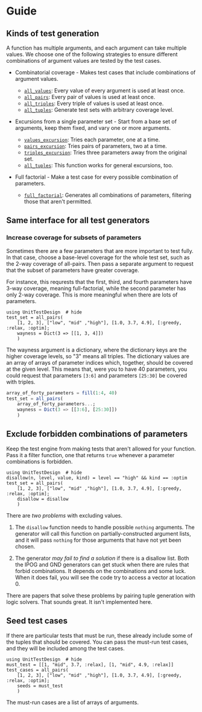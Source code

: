 
# Guide

## Kinds of test generation

A function has multiple arguments, and each argument can take multiple values.
We choose one of the following strategies to ensure different combinations of
argument values are tested by the test cases.

* Combinatorial coverage - Makes test cases that include combinations of argument values.

    - [`all_values`](@ref): Every value of every argument is used at least once.
    - [`all_pairs`](@ref): Every pair of values is used at least once.
    - [`all_triples`](@ref): Every triple of values is used at least once.
    - [`all_tuples`](@ref): Generate test sets with arbitrary coverage level.

* Excursions from a single parameter set - Start from a base set of arguments, keep them fixed, and vary one or more arguments.

    - [`values_excursion`](@ref): Tries each parameter, one at a time.
    - [`pairs_excursion`](@ref): Tries pairs of parameters, two at a time.
    - [`triples_excursion`](@ref): Tries three parameters away from the original set.
    - [`all_tuples`](@ref): This function works for general excursions, too.

* Full factorial - Make a test case for every possible combination of parameters.

    - [`full_factorial`](@ref): Generates all combinations of parameters, filtering
      those that aren't permitted.

## Same interface for all test generators

### Increase coverage for subsets of parameters

Sometimes there are a few parameters that are more important to test
fully. In that case, choose a base-level coverage for the whole test set,
such as the 2-way coverage of all-pairs. Then pass a separate argument
to request that the subset of parameters have greater coverage.

For instance, this requrests that the first, third, and fourth parameters
have 3-way coverage, meaning full-factorial, while the second parameter has
only 2-way coverage. This is more meaningful when there are lots of parameters.
```@example
using UnitTestDesign  # hide
test_set = all_pairs(
    [1, 2, 3], ["low", "mid" ,"high"], [1.0, 3.7, 4.9], [:greedy, :relax, :optim];
    wayness = Dict(3 => [[1, 3, 4]])
    )
```

The wayness argument is a dictionary, where the dictionary keys are
the higher coverage levels, so "3" means
all triples. The dictionary values are an array of arrays of parameter indices which,
together, should be covered at the given level. This means that, were you to have 40
parameters, you could request that parameters `[3:6]` and parameters `[25:30]` be
covered with triples.
```julia
array_of_forty_parameters = fill(1:4, 40)
test_set = all_pairs(
    array_of_forty_parameters...;
    wayness = Dict(3 => [[3:6], [25:30]])
    )
```


## Exclude forbidden combinations of parameters

Keep the test engine from making tests that aren't allowed for
your function. Pass it a filter function, one that returns `true`
whenever a parameter combinations is forbidden.

```@example
using UnitTestDesign  # hide
disallow(n, level, value, kind) = level == "high" && kind == :optim
test_set = all_pairs(
    [1, 2, 3], ["low", "mid" ,"high"], [1.0, 3.7, 4.9], [:greedy, :relax, :optim];
    disallow = disallow
    )
```

There are *two problems* with excluding values.

1. The `disallow` function needs to handle possible `nothing` arguments.
   The generator will call this function on partially-constructed argument lists,
   and it will pass `nothing` for those arguments that have not yet been chosen.

2. The generator *may fail to find a solution* if there is a disallow list.
   Both the IPOG and GND generators can get stuck when there are rules that
   forbid combinations. It depends on the combinations and some luck. When it
   does fail, you will see the code try to access a vector at location 0.

There are papers that solve these problems by pairing tuple generation with
logic solvers. That sounds great. It isn't implemented here.


## Seed test cases

If there are particular tests that must be run, these already include
some of the tuples that should be covered. You can pass the must-run
test cases, and they will be included among the test cases.

```@example
using UnitTestDesign  # hide
must_test = [[1, "mid", 3.7, :relax], [1, "mid", 4.9, :relax]]
test_cases = all_pairs(
    [1, 2, 3], ["low", "mid" ,"high"], [1.0, 3.7, 4.9], [:greedy, :relax, :optim];
    seeds = must_test
    )
```

The must-run cases are a list of arrays of arguments.

